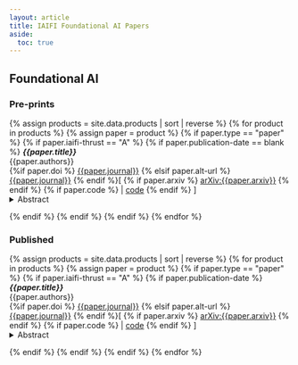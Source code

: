 ```yaml
---
layout: article
title: IAIFI Foundational AI Papers
aside:
  toc: true
---
```


## Foundational AI

### Pre-prints

{% assign products = site.data.products | sort | reverse %}
{% for product in products %}
{% assign paper = product %}
{% if paper.type == "paper" %}
{% if paper.iaifi-thrust == "A" %}
{% if paper.publication-date == blank %}
***{{paper.title}}*** <br>
{{paper.authors}} <br>
{%if paper.doi %} [{{paper.journal}}]({{paper.doi}}) {% elsif paper.alt-url %} [{{paper.journal}}]({{paper.alt-url}}) {% endif %}[ {% if paper.arxiv %} [arXiv:{{paper.arxiv}}](https://arxiv.org/abs/{{paper.arxiv}}) {% endif %} {% if paper.code %} | [code]({{paper.code}}) {% endif %} ]
<div style = "position:relative; top:-1em;" >
<details>
<summary>Abstract</summary>
<em>{{paper.abstract}}</em>
</details>
</div>
{% endif %}
{% endif %}
{% endif %}
{% endfor %}

### Published

{% assign products = site.data.products | sort | reverse %}
{% for product in products %}
{% assign paper = product %}
{% if paper.type == "paper" %}
{% if paper.iaifi-thrust == "A" %}
{% if paper.publication-date %}
***{{paper.title}}*** <br>
{{paper.authors}} <br>
{%if paper.doi %} [{{paper.journal}}]({{paper.doi}}) {% elsif paper.alt-url %} [{{paper.journal}}]({{paper.alt-url}}) {% endif %}[ {% if paper.arxiv %} [arXiv:{{paper.arxiv}}](https://arxiv.org/abs/{{paper.arxiv}}) {% endif %} {% if paper.code %} | [code]({{paper.code}}) {% endif %} ]
<div style = "position:relative; top:-1em;" >
<details>
<summary>Abstract</summary>
<em>{{paper.abstract}}</em>
</details>
</div>
{% endif %}
{% endif %}
{% endif %}
{% endfor %}

